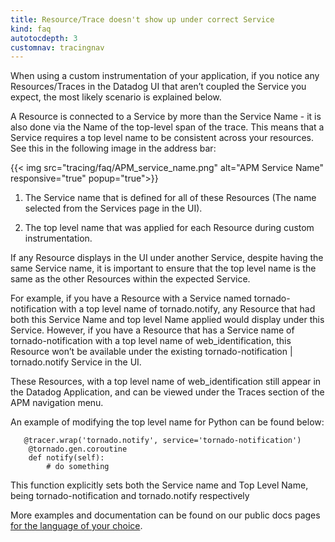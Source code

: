 ```yaml
---
title: Resource/Trace doesn't show up under correct Service
kind: faq
autotocdepth: 3
customnav: tracingnav
---
```


When using a custom instrumentation of your application, if you notice any Resources/Traces in the Datadog UI that aren’t coupled the Service you expect, the most likely scenario is explained below.

A Resource is connected to a Service by more than the Service Name - it is also done via the Name of the top-level span of the trace. This means that a Service requires a top level name to be consistent across your resources.  
See this in the following image in the address bar:

{{< img src="tracing/faq/APM_service_name.png" alt="APM Service Name" responsive="true" popup="true">}}

1. The Service name that is defined for all of these Resources (The name selected from the Services page in the UI).

2. The top level name that was applied for each Resource during custom instrumentation.

If any Resource displays in the UI under another Service, despite having the same Service name, it is important to ensure that the top level name is the same as the other Resources within the expected Service.

For example, if you have a Resource with a Service named tornado-notification with a top level name of tornado.notify, any Resource that had both this Service Name and top level Name applied would display under this Service. However, if you have a Resource that has a Service name of tornado-notification with a top level name of web_identification, this Resource won’t be available under the existing tornado-notification | tornado.notify Service in the UI.

These Resources, with a top level name of web_identification still appear in the Datadog Application, and can be viewed under the Traces section of the APM navigation menu.

An example of modifying the top level name for Python can be found below:

```
   @tracer.wrap('tornado.notify', service='tornado-notification')
    @tornado.gen.coroutine
    def notify(self):
        # do something
```

This function explicitly sets both the Service name and Top Level Name, being tornado-notification and tornado.notify respectively

More examples and documentation can be found on our public docs pages [for the language of your choice](/tracing/languages). 